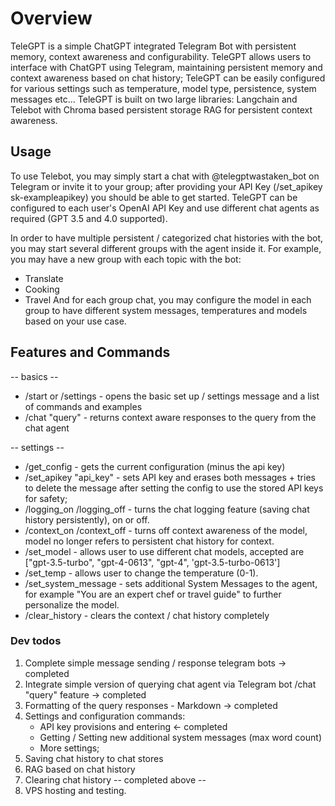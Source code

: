 # Overview
TeleGPT is a simple ChatGPT integrated Telegram Bot with persistent memory, context awareness and configurability.
TeleGPT allows users to interface with ChatGPT using Telegram, maintaining persistent memory and context awareness based on chat history;
TeleGPT can be easily configured for various settings such as temperature, model type, persistence, system messages etc...
TeleGPT is built on two large libraries: Langchain and Telebot with Chroma based persistent storage RAG for persistent context awareness.

## Usage
To use Telebot, you may simply start a chat with @telegptwastaken_bot on Telegram or invite it to your group; after providing your API Key (/set_apikey sk-exampleapikey) you should be able to get started. TeleGPT can be configured to each user's OpenAI API Key and use different chat agents as required (GPT 3.5 and 4.0 supported).

In order to have multiple persistent / categorized chat histories with the bot, you may start several different groups with the agent inside it.
For example, you may have a new group with each topic with the bot:
- Translate
- Cooking
- Travel
And for each group chat, you may configure the model in each group to have different system messages, temperatures and models based on your use case.


## Features and Commands
-- basics --
- /start or /settings - opens the basic set up / settings message and a list of commands and examples
- /chat "query" - returns context aware responses to the query from the chat agent

-- settings --
- /get_config - gets the current configuration (minus the api key)
- /set_apikey "api_key" - sets API key and erases both messages + tries to delete the message after setting the config to use the stored API keys for safety;
- /logging_on /logging_off - turns the chat logging feature (saving chat history persistently), on or off.
- /context_on /context_off - turns off context awareness of the model, model no longer refers to persistent chat history for context.
- /set_model - allows user to use different chat models, accepted are ["gpt-3.5-turbo", "gpt-4-0613", "gpt-4", 'gpt-3.5-turbo-0613']
- /set_temp - allows user to change the temperature (0-1).
- /set_system_message - sets additional System Messages to the agent, for example "You are an expert chef or travel guide" to further personalize the model.
- /clear_history - clears the context / chat history completely



### Dev todos
1. Complete simple message sending / response telegram bots -> completed 
2. Integrate simple version of querying chat agent via Telegram bot /chat "query" feature -> completed
3. Formatting of the query responses - Markdown -> completed
4. Settings and configuration commands:
    - API key provisions and entering <- completed
    - Getting / Setting new additional system messages (max word count)
    - More settings;
6. Saving chat history to chat stores
7. RAG based on chat history
8. Clearing chat history
-- completed above --
10. VPS hosting and testing.



